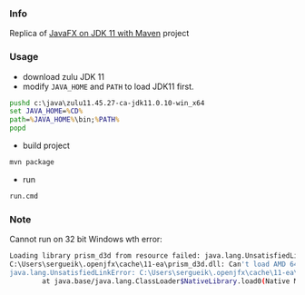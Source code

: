 ### Info


Replica of [JavaFX on JDK 11 with Maven](https://github.com/mhrimaz/javafx11-demo) project

### Usage

* download zulu JDK 11
* modify `JAVA_HOME` and `PATH` to load JDK11 first.
```cmd
pushd c:\java\zulu11.45.27-ca-jdk11.0.10-win_x64
set JAVA_HOME=%CD%
path=%JAVA_HOME%\bin;%PATH%
popd
```
* build project
```sh
mvn package
```
* run
```cmd
run.cmd
```
### Note

Cannot run on 32 bit Windows wth error:
```sh
Loading library prism_d3d from resource failed: java.lang.UnsatisfiedLinkError:
C:\Users\sergueik\.openjfx\cache\11-ea\prism_d3d.dll: Can't load AMD 64-bit .dll on a IA 32-bit platform
java.lang.UnsatisfiedLinkError: C:\Users\sergueik\.openjfx\cache\11-ea\prism_d3d.dll: Can't load AMD 64-bit .dll on a IA 32-bit platform
        at java.base/java.lang.ClassLoader$NativeLibrary.load0(Native Method)
```

